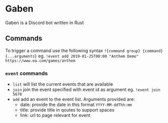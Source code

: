 # Gaben
Gaben is a Discord bot written in Rust

## Commands
To trigger a command use the following syntax `!{command group} {command} {...arguments}` eg. `!event add 2019-01-25T00:00 "Anthem Demo" https://www.ea.com/games/anthem`

### `event` commands
- `list` will list the current events that are available
- `join` join the event specified with event id as argument eg. `!event join 5678`
- `add` add an event to the event list. Arguments provided are:
  - date: provide the date in this format `YYYY-MM-ddThh:mm`
  - title: provide title in qoutes to support spaces
  - link: url to page relevant for event
